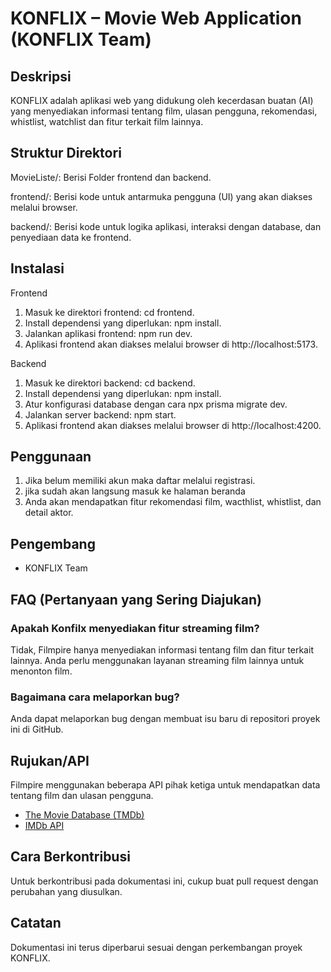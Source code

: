 # KONFLIX – Movie Web Application (KONFLIX Team)

## Deskripsi

KONFLIX adalah aplikasi web yang didukung oleh kecerdasan buatan (AI) yang menyediakan informasi tentang film, ulasan pengguna, rekomendasi, whistlist, watchlist dan fitur terkait film lainnya.

## Struktur Direktori

MovieListe/: Berisi Folder frontend dan backend.

frontend/: Berisi kode untuk antarmuka pengguna (UI) yang akan diakses melalui browser.

backend/: Berisi kode untuk logika aplikasi, interaksi dengan database, dan penyediaan data ke frontend.

## Instalasi

Frontend
1. Masuk ke direktori frontend: cd frontend.
2. Install dependensi yang diperlukan: npm install.
3. Jalankan aplikasi frontend: npm run dev.
4. Aplikasi frontend akan diakses melalui browser di http://localhost:5173.

Backend
1. Masuk ke direktori backend: cd backend.
2. Install dependensi yang diperlukan: npm install.
3. Atur konfigurasi database dengan cara npx prisma migrate dev.
4. Jalankan server backend: npm start.
5. Aplikasi frontend akan diakses melalui browser di http://localhost:4200.

## Penggunaan

1. Jika belum memiliki akun maka daftar melalui registrasi.
2. jika sudah akan langsung masuk ke halaman beranda
3. Anda akan mendapatkan fitur rekomendasi film, wacthlist, whistlist, dan detail aktor.

## Pengembang

- KONFLIX Team

## FAQ (Pertanyaan yang Sering Diajukan)

### Apakah Konfilx menyediakan fitur streaming film?

Tidak, Filmpire hanya menyediakan informasi tentang film dan fitur terkait lainnya. Anda perlu menggunakan layanan streaming film lainnya untuk menonton film.

### Bagaimana cara melaporkan bug?

Anda dapat melaporkan bug dengan membuat isu baru di repositori proyek ini di GitHub.

## Rujukan/API

Filmpire menggunakan beberapa API pihak ketiga untuk mendapatkan data tentang film dan ulasan pengguna.

- [The Movie Database (TMDb)](https://www.themoviedb.org/documentation/api)
- [IMDb API](https://www.imdb.com/interfaces/)

## Cara Berkontribusi

Untuk berkontribusi pada dokumentasi ini, cukup buat pull request dengan perubahan yang diusulkan.

## Catatan

Dokumentasi ini terus diperbarui sesuai dengan perkembangan proyek KONFLIX.
